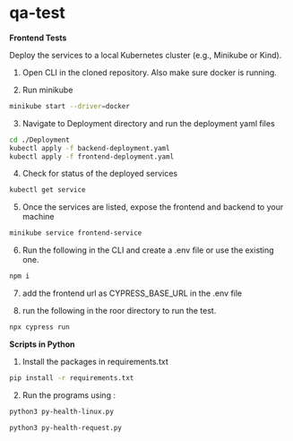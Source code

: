 # qa-test

**Frontend Tests**

Deploy the services to a local Kubernetes cluster (e.g., Minikube or Kind).
1. Open CLI in the cloned repository. Also make sure docker is running.

2. Run minikube 
```bash
minikube start --driver=docker
```
3. Navigate to Deployment directory and run the deployment yaml files

```bash
cd ./Deployment
kubectl apply -f backend-deployment.yaml
kubectl apply -f frontend-deployment.yaml
```
4. Check for status of the deployed services
```bash
kubectl get service
```

5. Once the services are listed, expose the frontend and backend to your machine
```bash
minikube service frontend-service
```

6. Run the following in the CLI and create a .env file or use the existing one.

```bash
npm i
```

7. add the frontend url as CYPRESS_BASE_URL in the .env file

8. run the following in the roor directory to run the test.
 ```bash
npx cypress run
```

**Scripts in Python**

1. Install the packages in requirements.txt
```bash
pip install -r requirements.txt
```

2. Run the programs using :
```bash
python3 py-health-linux.py
```

```bash
python3 py-health-request.py
```